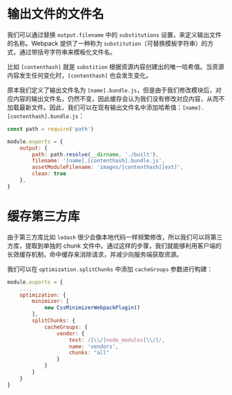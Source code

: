 # 输出文件的文件名

我们可以通过替换 `output.filename` 中的 `substitutions` 设置，来定义输出文件的名称。Webpack 提供了一种称为 `substitution`（可替换模板字符串）的方式，通过带括号字符串来模板化文件名。

比如 `[contenthash]` 就是 `substition` 根据资源内容创建出的唯一哈希值。当资源内容发生任何变化时，`[contenthash]` 也会发生变化。

原本我们定义了输出文件名为 `[name].bundle.js`，但是由于我们修改模块后，对应内容的输出文件名，仍然不变，因此缓存会认为我们没有修改对应内容，从而不加载最新文件。因此，我们可以在现有输出文件名中添加哈希值：`[name].[contenthash].bundle.js`：

```js
const path = require('path')

module.exports = {
    output: {
        path: path.resolve(__dirname, './built'),
        filename: '[name].[contenthash].bundle.js',
        assetModuleFilename: 'images/[contenthash][ext]',
        clean: true
    },
}
```

# 缓存第三方库

由于第三方库比如 `lodash` 很少会像本地代码一样频繁修改，所以我们可以将第三方库，提取到单独的 chunk 文件中。通过这样的步骤，我们就能够利用客户端的长效缓存机制，命中缓存来消除请求，并减少向服务端获取资源。

我们可以在 `optimization.splitChunks` 中添加 `cacheGroups` 参数进行构建：

```js
module.exports = {
    ...,
    optimization: {
        minimizer: [
            new CssMinimizerWebpackPlugin()
        ],
        splitChunks: {
            cacheGroups: {
                vendor: {
                    test: /[\\/]node_modules[\\/]/,
                    name: 'vendors',
                    chunks: "all"
                }
            }
        }
    }
}
```
